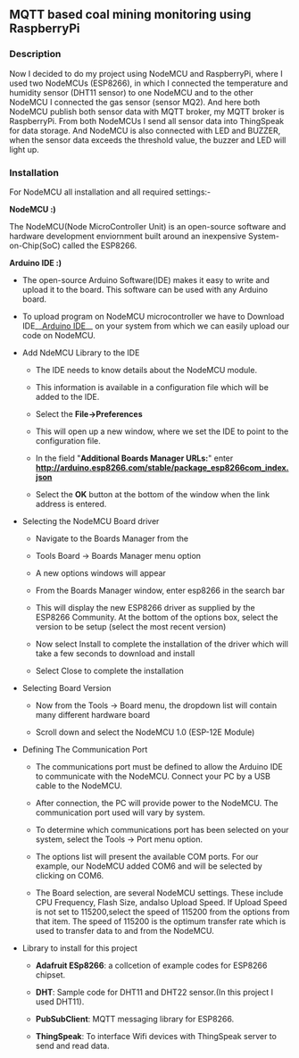 ## MQTT based coal mining monitoring using RaspberryPi

### Description

 Now I decided to do my project using NodeMCU and RaspberryPi, where I used two NodeMCUs (ESP8266), in which I connected the temperature and humidity sensor (DHT11 sensor) to one NodeMCU and to the other NodeMCU I connected the gas sensor (sensor MQ2). And here both NodeMCU publish both sensor data with MQTT broker, my MQTT broker is RaspberryPi.
 From both NodeMCUs I send all sensor data into ThingSpeak for data storage. And NodeMCU is also connected with LED and BUZZER, when the sensor data exceeds the threshold value, the buzzer and LED will light up.

### Installation

For NodeMCU all installation and all required settings:-

  __NodeMCU :)__

  The NodeMCU(Node MicroController Unit) is an open-source software and hardware development enviornment built around an inexpensive System-on-Chip(SoC) called the ESP8266.

  __Arduino IDE :)__

  - The open-source Arduino Software(IDE) makes it easy to write and upload it to the board. This software can be used with any Arduino board. 

  - To upload program on NodeMCU microcontroller we have to Download IDE__[Arduino IDE](https://www.arduino.cc/en/software)__ on your system from which we can easily upload  our code on NodeMCU.

  - Add NdeMCU Library to the IDE 
    + The IDE needs to know details about the NodeMCU module.

    + This information is available in a configuration file which will be added to the IDE.

    + Select the **File->Preferences**

    + This will open up a new window, where we set the IDE to point to the configuration file.

    + In the field "**Additional Boards Manager URLs:**" enter **http://arduino.esp8266.com/stable/package_esp8266com_index.json**

    + Select the **OK** button at the bottom of the window when the link address is entered.

  - Selecting the NodeMCU Board driver
    + Navigate to the Boards Manager from the
      
    + Tools Board -> Boards Manager menu option
      
    + A new options windows will appear
      
    + From the Boards Manager window, enter esp8266 in the
        search bar
      
    + This will display the new ESP8266 driver as supplied by the ESP8266 Community. At the bottom of the options box, select
    the version to be setup (select the most recent version)

    + Now select Install to complete the installation of the driver
      which will take a few seconds to download and install

    + Select Close to complete the installation

  - Selecting Board Version
    + Now from the Tools -> Board menu, the dropdown list will contain many different hardware board

    + Scroll down and select the NodeMCU 1.0 (ESP-12E Module)

  - Defining The Communication Port
    + The communications port must be defined to allow the Arduino IDE to communicate with the NodeMCU. Connect your PC by a USB cable to the NodeMCU.

    + After connection, the PC will provide power to the NodeMCU. The communication port used will vary by system.

    + To determine which communications port has been selected on your system, select the Tools -> Port menu option.

    + The options list will present the available COM ports. For our example, our NodeMCU added COM6 and will be selected by clicking on COM6.

    + The Board selection, are several NodeMCU
    settings. These include CPU Frequency, Flash Size, andalso Upload Speed. If Upload Speed is not set to 115200,select the speed of 115200 from the options from that item. The speed of 115200 is the optimum transfer rate which is used to transfer data to and from the NodeMCU.

  - Library to install for this project
    + **Adafruit ESp8266**: a collcetion of example codes for ESP8266 chipset.

    + **DHT**: Sample code for DHT11 and DHT22 sensor.(In this project I used DHT11).

    + **PubSubClient**: MQTT messaging library for ESP8266.

    + **ThingSpeak**: To interface Wifi devices with ThingSpeak server to send and read data.
